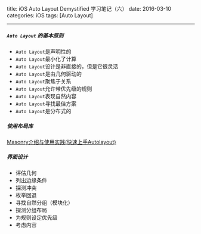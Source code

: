 title: iOS Auto Layout Demystified 学习笔记（六）
date: 2016-03-10 
categories: iOS
tags: [Auto Layout]

---

##### `Auto Layout` 的基本原则

- `Auto Layout`是声明性的
- `Auto Layout`最小化了计算
- `Auto Layout`设计是非直接的，但是它很灵活
- `Auto Layout`是由几何驱动的
- `Auto Layout`聚焦于关系
- `Auto Layout`允许带优先级的规则
- `Auto Layout`表现自然内容
- `Auto Layout`寻找最佳方案
- `Auto Layout`是分布式的

##### 使用布局库

[Masonry介绍与使用实践(快速上手Autolayout) ](http://adad184.com/2014/09/28/use-masonry-to-quick-solve-autolayout/)

##### 界面设计

- 评估几何
- 列出边缘条件
- 探测冲突
- 枚举回退
- 寻找自然分组（模块化）
- 探测分组布局
- 为规则设定优先级
- 考虑内容


